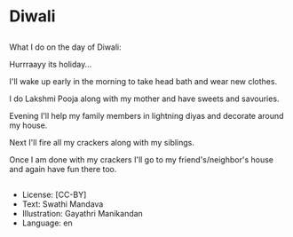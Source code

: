# Diwali

##
What I do on the day of Diwali:

Hurrraayy its holiday...

I'll wake up early in the morning to take head bath and wear new clothes.

I do Lakshmi Pooja along with my mother and have sweets and savouries.

Evening I'll help my family members in lightning diyas and decorate around my house.

Next I'll fire all my crackers along with my siblings.

Once I am done with my crackers I'll go to my friend's/neighbor's house and again have fun there too.

##
* License: [CC-BY]
* Text: Swathi Mandava
* Illustration: Gayathri Manikandan
* Language: en

